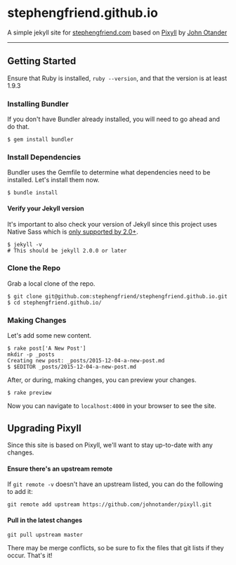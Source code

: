 # stephengfriend.github.io

A simple jekyll site for [stephengfriend.com](https://stephengfriend.com) based on [Pixyll](http://www.pixyll.com) by [John Otander](http://johnotander.com)

-----

## Getting Started

Ensure that Ruby is installed, `ruby --version`, and that the version is at least 1.9.3

### Installing Bundler

If you don't have Bundler already installed, you will need to go ahead and do that.

```
$ gem install bundler
```

### Install Dependencies

Bundler uses the Gemfile to determine what dependencies need to be installed. Let's install them now.

```
$ bundle install
```

#### Verify your Jekyll version

It's important to also check your version of Jekyll since this project uses Native Sass which
is [only supported by 2.0+](http://jekyllrb.com/news/2014/05/06/jekyll-turns-2-0-0/).

```
$ jekyll -v
# This should be jekyll 2.0.0 or later
```

### Clone the Repo

Grab a local clone of the repo.

```
$ git clone git@github.com:stephengfriend/stephengfriend.github.io.git
$ cd stephengfriend.github.io/
```

### Making Changes

Let's add some new content.

```
$ rake post['A New Post']
mkdir -p _posts
Creating new post: _posts/2015-12-04-a-new-post.md
$ $EDITOR _posts/2015-12-04-a-new-post.md
```

After, or during, making changes, you can preview your changes.

```
$ rake preview
```

Now you can navigate to `localhost:4000` in your browser to see the site.

## Upgrading Pixyll

Since this site is based on Pixyll, we'll want to stay up-to-date with any changes.

#### Ensure there's an upstream remote

If `git remote -v` doesn't have an upstream listed, you can do the following to add it:

```
git remote add upstream https://github.com/johnotander/pixyll.git
```

#### Pull in the latest changes

```
git pull upstream master
```

There may be merge conflicts, so be sure to fix the files that git lists if they occur. That's it!
